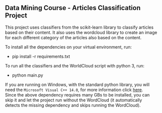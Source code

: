 ## Data Mining Course - Articles Classification Project
This project uses classifiers from the scikit-learn library to classify articles based on their content.
It also uses the wordcloud library to create an image for each different category of the articles also based on the content.

To install all the dependencies on your virtual environment, run: 
* pip install -r requirements.txt

To run all the classifiers and the WorldCloud script with python 3, run: 

* python main.py

If you are running on Windows, with the standard python library, you will need the `Microsoft Visual C++ 14.0`, for more information click [here](https://www.scivision.dev/python-windows-visual-c-14-required/). <br/>
Since the above dependency requires many GBs to be installed, you can skip it and let the project run without the WordCloud (it automatically detects the missing dependency and skips running the WordCloud).
